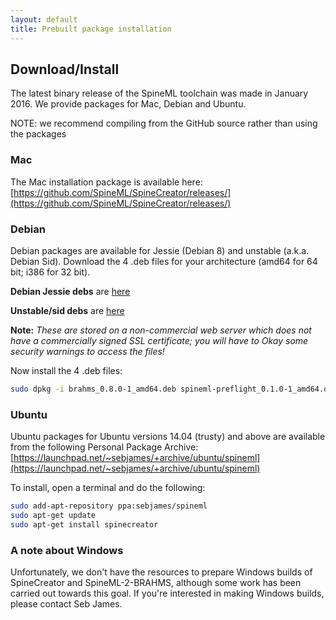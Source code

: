 ```yaml
---
layout: default
title: Prebuilt package installation
---
```


Download/Install
----------------

The latest binary release of the SpineML toolchain was made in January
2016. We provide packages for Mac, Debian and Ubuntu. 

NOTE: we recommend compiling from the GitHub source rather than using the packages

### Mac

The Mac installation package is available here:
[https://github.com/SpineML/SpineCreator/releases/](https://github.com/SpineML/SpineCreator/releases/)

### Debian

Debian packages are available for Jessie (Debian 8) and unstable
(a.k.a. Debian Sid). Download the 4 .deb files for your architecture
(amd64 for 64 bit; i386 for 32 bit).

**Debian Jessie debs** are [here](https://sebjames.zapto.org/owncloud/index.php/s/SKp02hTaoLy7rRh)

**Unstable/sid debs** are [here](https://sebjames.zapto.org/owncloud/index.php/s/grJuQkLUKZiUIWJ)

**Note:** *These are stored on a non-commercial web server which does
  not have a commercially signed SSL certificate; you will have to
  Okay some security warnings to access the files!*

Now install the 4 .deb files:

``` bash
sudo dpkg -i brahms_0.8.0-1_amd64.deb spineml-preflight_0.1.0-1_amd64.deb spineml-2-brahms_1.1.0-1_amd64.deb spinecreator_0.9.6-1_amd64.deb
```

### Ubuntu

Ubuntu packages for Ubuntu versions 14.04 (trusty) and above are
available from the following Personal Package Archive:
[https://launchpad.net/~sebjames/+archive/ubuntu/spineml](https://launchpad.net/~sebjames/+archive/ubuntu/spineml)

To install, open a terminal and do the following:

``` bash
sudo add-apt-repository ppa:sebjames/spineml
sudo apt-get update
sudo apt-get install spinecreator
```

### A note about Windows

Unfortunately, we don't have the resources to prepare Windows builds
of SpineCreator and SpineML-2-BRAHMS, although some work has been
carried out towards this goal. If you're interested in making Windows
builds, please contact Seb James.
